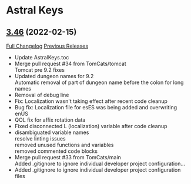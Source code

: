 # Astral Keys

## [3.46](https://github.com/astralguild/AstralKeys/tree/3.46) (2022-02-15)
[Full Changelog](https://github.com/astralguild/AstralKeys/compare/3.45g...3.46) [Previous Releases](https://github.com/astralguild/AstralKeys/releases)

- Update AstralKeys.toc  
- Merge pull request #34 from TomCats/tomcat  
    Tomcat pre 9.2 fixes  
- Updated dungeon names for 9.2  
    Automatic removal of part of dungeon name before the colon for long names  
- Removal of debug line  
- Fix: Localization wasn't taking effect after recent code cleanup  
- Bug fix: Localization file for esES was being added and overwriting enUS  
- QOL fix for affix rotation data  
- Fixed disconnected L (localization) variable after code cleanup  
- disambiguated variable names  
    resolve linting issues  
    removed unused functions and variables  
    removed commented code blocks  
- Merge pull request #33 from TomCats/main  
    Added .gitignore to ignore individual developer project configuration…  
- Added .gitignore to ignore individual developer project configuration files  
